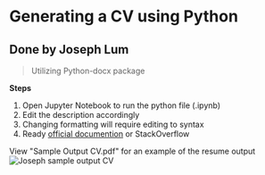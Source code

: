 # Generating a CV using Python

## Done by Joseph Lum
> Utilizing Python-docx package

**Steps**
1. Open Jupyter Notebook to run the python file (.ipynb)
2. Edit the description accordingly
3. Changing formatting will require editing to syntax
4. Ready [official documention](https://python-docx.readthedocs.io/en/latest/user/styles-using.html#) or StackOverflow

View "Sample Output CV.pdf" for an example of the resume output
![Joseph sample output CV](https://user-images.githubusercontent.com/89778617/132532088-4c22ffec-e61d-4a3a-9622-be69c26e914b.png)
